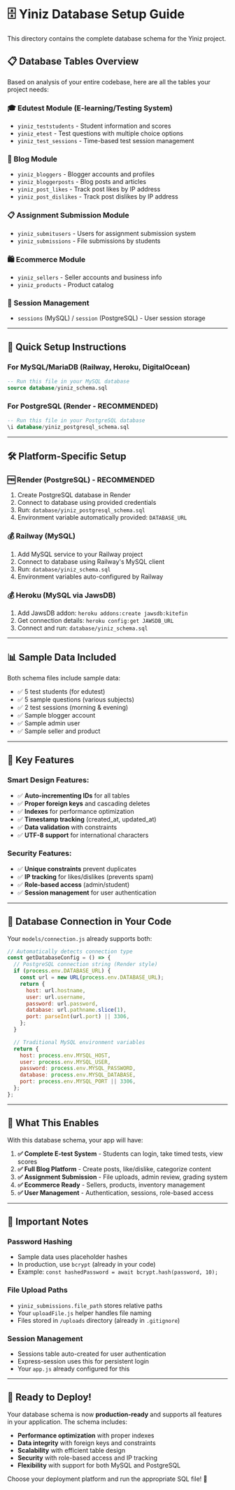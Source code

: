 # 🗄️ Yiniz Database Setup Guide

This directory contains the complete database schema for the Yiniz project.

## 📋 **Database Tables Overview**

Based on analysis of your entire codebase, here are all the tables your project needs:

### **🎓 Edutest Module (E-learning/Testing System)**

- `yiniz_teststudents` - Student information and scores
- `yiniz_etest` - Test questions with multiple choice options
- `yiniz_test_sessions` - Time-based test session management

### **📝 Blog Module**

- `yiniz_bloggers` - Blogger accounts and profiles
- `yiniz_bloggerposts` - Blog posts and articles
- `yiniz_post_likes` - Track post likes by IP address
- `yiniz_post_dislikes` - Track post dislikes by IP address

### **📋 Assignment Submission Module**

- `yiniz_submitusers` - Users for assignment submission system
- `yiniz_submissions` - File submissions by students

### **🛍️ Ecommerce Module**

- `yiniz_sellers` - Seller accounts and business info
- `yiniz_products` - Product catalog

### **🔐 Session Management**

- `sessions` (MySQL) / `session` (PostgreSQL) - User session storage

---

## 🚀 **Quick Setup Instructions**

### **For MySQL/MariaDB (Railway, Heroku, DigitalOcean)**

```sql
-- Run this file in your MySQL database
source database/yiniz_schema.sql
```

### **For PostgreSQL (Render - RECOMMENDED)**

```sql
-- Run this file in your PostgreSQL database
\i database/yiniz_postgresql_schema.sql
```

---

## 🛠️ **Platform-Specific Setup**

### **🆓 Render (PostgreSQL) - RECOMMENDED**

1. Create PostgreSQL database in Render
2. Connect to database using provided credentials
3. Run: `database/yiniz_postgresql_schema.sql`
4. Environment variable automatically provided: `DATABASE_URL`

### **💰 Railway (MySQL)**

1. Add MySQL service to your Railway project
2. Connect to database using Railway's MySQL client
3. Run: `database/yiniz_schema.sql`
4. Environment variables auto-configured by Railway

### **💰 Heroku (MySQL via JawsDB)**

1. Add JawsDB addon: `heroku addons:create jawsdb:kitefin`
2. Get connection details: `heroku config:get JAWSDB_URL`
3. Connect and run: `database/yiniz_schema.sql`

---

## 📊 **Sample Data Included**

Both schema files include sample data:

- ✅ 5 test students (for edutest)
- ✅ 5 sample questions (various subjects)
- ✅ 2 test sessions (morning & evening)
- ✅ Sample blogger account
- ✅ Sample admin user
- ✅ Sample seller and product

---

## 🔧 **Key Features**

### **Smart Design Features:**

- ✅ **Auto-incrementing IDs** for all tables
- ✅ **Proper foreign keys** and cascading deletes
- ✅ **Indexes** for performance optimization
- ✅ **Timestamp tracking** (created_at, updated_at)
- ✅ **Data validation** with constraints
- ✅ **UTF-8 support** for international characters

### **Security Features:**

- ✅ **Unique constraints** prevent duplicates
- ✅ **IP tracking** for likes/dislikes (prevents spam)
- ✅ **Role-based access** (admin/student)
- ✅ **Session management** for user authentication

---

## 📝 **Database Connection in Your Code**

Your `models/connection.js` already supports both:

```javascript
// Automatically detects connection type
const getDatabaseConfig = () => {
  // PostgreSQL connection string (Render style)
  if (process.env.DATABASE_URL) {
    const url = new URL(process.env.DATABASE_URL);
    return {
      host: url.hostname,
      user: url.username,
      password: url.password,
      database: url.pathname.slice(1),
      port: parseInt(url.port) || 3306,
    };
  }

  // Traditional MySQL environment variables
  return {
    host: process.env.MYSQL_HOST,
    user: process.env.MYSQL_USER,
    password: process.env.MYSQL_PASSWORD,
    database: process.env.MYSQL_DATABASE,
    port: process.env.MYSQL_PORT || 3306,
  };
};
```

---

## 🎯 **What This Enables**

With this database schema, your app will have:

1. **✅ Complete E-test System** - Students can login, take timed tests, view scores
2. **✅ Full Blog Platform** - Create posts, like/dislike, categorize content
3. **✅ Assignment Submission** - File uploads, admin review, grading system
4. **✅ Ecommerce Ready** - Sellers, products, inventory management
5. **✅ User Management** - Authentication, sessions, role-based access

---

## 🚨 **Important Notes**

### **Password Hashing**

- Sample data uses placeholder hashes
- In production, use `bcrypt` (already in your code)
- Example: `const hashedPassword = await bcrypt.hash(password, 10);`

### **File Upload Paths**

- `yiniz_submissions.file_path` stores relative paths
- Your `uploadFile.js` helper handles file naming
- Files stored in `/uploads` directory (already in `.gitignore`)

### **Session Management**

- Sessions table auto-created for user authentication
- Express-session uses this for persistent login
- Your `app.js` already configured for this

---

## 🎉 **Ready to Deploy!**

Your database schema is now **production-ready** and supports all features in your application. The schema includes:

- **Performance optimization** with proper indexes
- **Data integrity** with foreign keys and constraints
- **Scalability** with efficient table design
- **Security** with role-based access and IP tracking
- **Flexibility** with support for both MySQL and PostgreSQL

Choose your deployment platform and run the appropriate SQL file! 🚀
